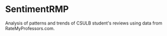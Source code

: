 # SentimentRMP
Analysis of patterns and trends of CSULB student's reviews using data from RateMyProfessors.com.
